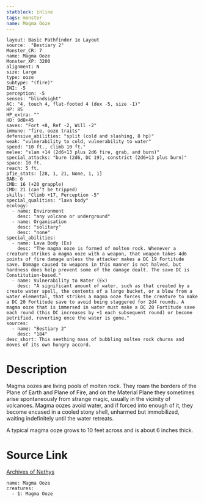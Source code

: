 ```yaml
---
statblock: inline
tags: monster
name: Magma Ooze
---
```

```statblock
layout: Basic Pathfinder 1e Layout
source:  "Bestiary 2"
Monster_CR: 7
name: Magma Ooze
Monster_XP: 3200
alignment: N
size: Large
type: ooze
subtype: "(fire)"
INI: -5
perception: -5
senses: "blindsight"
AC: "4, touch 4, flat-footed 4 (dex -5, size -1)"
HP: 85
HP_extra: ""
HD: 9d8+45
saves: "Fort +8, Ref -2, Will -2"
immune: "fire, ooze traits"
defensive_abilities: "split (cold and slashing, 8 hp)"
weak: "vulnerability to cold, vulnerability to water"
speed: "10 ft., climb 10 ft."
melee: "slam +14 (2d6+13 plus 2d6 fire, grab, and burn)"
special_attacks: "burn (2d6, DC 19), constrict (2d6+13 plus burn)"
space: 10 ft.
reach: 5 ft.
pf1e_stats: [28, 1, 21, None, 1, 1]
BAB: 6
CMB: 16 (+20 grapple)
CMD: 21 (can’t be tripped)
skills: "Climb +17, Perception -5"
special_qualities: "lava body"
ecology:
  - name: Environment
    desc: "any volcano or underground"
  - name: Organisation
    desc: "solitary"
    desc: "none"
special_abilities:
  - name: Lava Body (Ex)
    desc: "The magma ooze is formed of molten rock. Whenever a creature strikes a magma ooze with a weapon, that weapon takes 4d6 points of fire damage unless the attacker makes a DC 19 Fortitude save. Damage caused to weapons in this manner is not halved, but hardness does help prevent some of the damage dealt. The save DC is Constitution-based."
  - name: Vulnerability to Water (Ex)
    desc: "A significant amount of water, such as that created by a create water spell, the contents of a large bucket, or a blow from a water elemental, that strikes a magma ooze forces the creature to make a DC 20 Fortitude save to avoid being staggered for 2d4 rounds. A magma ooze that is immersed in water must make a DC 20 Fortitude save each round (this DC increases by +1 each subsequent round) or become petrified, reverting once the water is gone."
sources:
  - name: "Bestiary 2"
    desc: "184"
desc_short: This seething mass of bubbling molten rock churns and moves of its own hungry accord.
```
# Description
Magma oozes are living pools of molten rock. They roam the borders of the Plane of Earth and Plane of Fire, and on the Material Plane they sometimes arise spontaneously from strange magic, usually in the vicinity of volcanoes. Magma oozes avoid water, and if forced into enough of it, they become encased in a cooled stony shell, unharmed but immobilized, waiting indefinitely until the water retreats.

A typical magma ooze grows to 10 feet across and is about 6 inches thick.
# Source Link
[Archives of Nethys](https://aonprd.com/MonsterDisplay.aspx?ItemName=Magma%20Ooze)
```encounter-table
name: Magma Ooze
creatures:
  - 1: Magma Ooze
```
